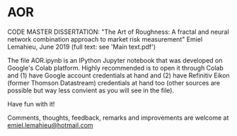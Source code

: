 # AOR
CODE MASTER DISSERTATION:
"The Art of Roughness: A fractal and neural network combination approach to market risk measurement" 
Emiel Lemahieu, June 2019 (full text: see 'Main text.pdf')

The file AOR.ipynb is an IPython Jupyter notebook that was developed on Google's Colab platform.
Highly recommended is to open it through Colab and (1) have Google account credentials at hand
and (2) have Refinitiv Eikon (former Thomson Datastream) credentials at hand too (other sources
are possible but way less convient as you will see in the file).

Have fun with it!

Comments, thoughts, feedback, remarks and improvements are welcome at emiel.lemahieu@hotmail.com
